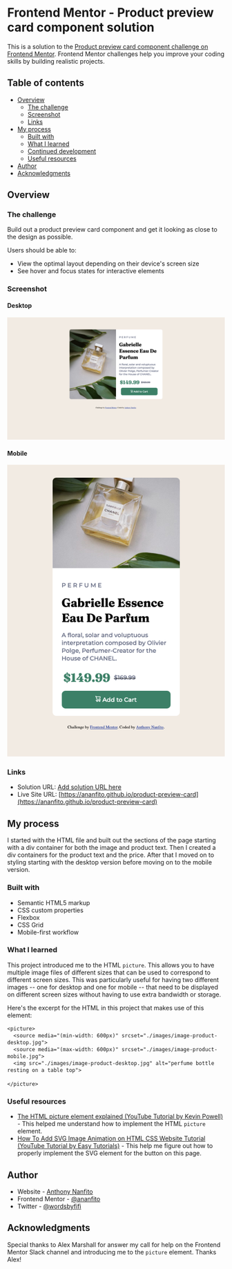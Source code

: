 # Frontend Mentor - Product preview card component solution

This is a solution to the [Product preview card component challenge on Frontend Mentor](https://www.frontendmentor.io/challenges/product-preview-card-component-GO7UmttRfa). Frontend Mentor challenges help you improve your coding skills by building realistic projects.

## Table of contents

- [Overview](#overview)
  - [The challenge](#the-challenge)
  - [Screenshot](#screenshot)
  - [Links](#links)
- [My process](#my-process)
  - [Built with](#built-with)
  - [What I learned](#what-i-learned)
  - [Continued development](#continued-development)
  - [Useful resources](#useful-resources)
- [Author](#author)
- [Acknowledgments](#acknowledgments)

## Overview

### The challenge

Build out a product preview card component and get it looking as close to the design as possible.

Users should be able to:

- View the optimal layout depending on their device's screen size
- See hover and focus states for interactive elements

### Screenshot

#### Desktop

![screenshot of the desktop version](./screenshot-desktop.png)

#### Mobile

![screenshot of the mobile version](./screenshot-mobile.png)

### Links

- Solution URL: [Add solution URL here](https://your-solution-url.com)
- Live Site URL: [https://ananfito.github.io/product-preview-card](https://ananfito.github.io/product-preview-card)

## My process

I started with the HTML file and built out the sections of the page starting with a div container for both the image and product text. Then I created a div containers for the product text and the price. After that I moved on to styling starting with the desktop version before moving on to the mobile version.

### Built with

- Semantic HTML5 markup
- CSS custom properties
- Flexbox
- CSS Grid
- Mobile-first workflow

### What I learned

This project introduced me to the HTML `picture`. This allows you to have multiple image files of different sizes that can be used to correspond to different screen sizes. This was particularly useful for having two different images -- one for desktop and one for mobile -- that need to be displayed on different screen sizes without having to use extra bandwidth or storage.

Here's the excerpt for the HTML in this project that makes use of this element:

```
<picture>
  <source media="(min-width: 600px)" srcset="./images/image-product-desktop.jpg">
  <source media="(max-width: 600px)" srcset="./images/image-product-mobile.jpg">
  <img src="./images/image-product-desktop.jpg" alt="perfume bottle resting on a table top">

</picture>

```

### Useful resources

- [The HTML picture element explained (YouTube Tutorial by Kevin Powell)](https://youtu.be/Rik3gHT24AM) - This helped me understand how to implement the HTML `picture` element.
- [How To Add SVG Image Animation on HTML CSS Website Tutorial (YouTube Tutorial by Easy Tutorials)](https://youtu.be/Hv30tr92Goo) - This help me figure out how to properly implement the SVG element for the button on this page.

## Author

- Website - [Anthony Nanfito](https://ananfito.github.io)
- Frontend Mentor - [@ananfito](https://www.frontendmentor.io/profile/ananfito)
- Twitter - [@wordsbyfifi](https://www.twitter.com/wordsbyfifi)

## Acknowledgments

Special thanks to Alex Marshall for answer my call for help on the Frontend Mentor Slack channel and introducing me to the `picture` element. Thanks Alex!
